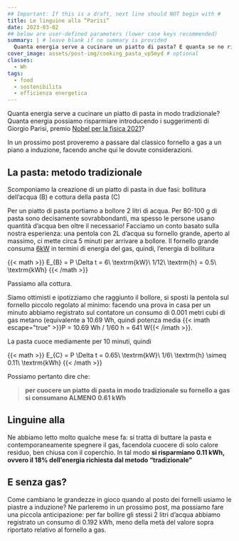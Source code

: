 ```yaml
---
## Important: If this is a draft, next line should NOT begin with #
title: Le linguine alla “Parisi“
date: 2023-03-02
## below are user-defined parameters (lower case keys recommended)
summary: | # leave blank if no summary is provided
  Quanta energia serve a cucinare un piatto di pasta? E quanta se ne risparmia seguendo i suggerimenti del premio Nobel per la Fisica Giorgio Parisi?
cover_image: assets/post-img/cooking_pasta_vp5myd # optional
classes:
  - Wh
tags:
  - food
  - sostenibilita
  - efficienza energetica
---
```


Quanta energia serve a cucinare un piatto di pasta in modo tradizionale? Quanta energia possiamo risparmiare introducendo i suggerimenti di Giorgio Parisi, premio [Nobel per la fisica 2021](https://www.nobelprize.org/prizes/physics/2021/parisi/facts/)?

In un prossimo post proveremo a passare dal classico fornello a gas a un piano a induzione, facendo anche qui le dovute considerazioni.

## La pasta: metodo tradizionale

Scomponiamo la creazione di un piatto di pasta in due fasi: bollitura dell’acqua (B) e cottura della pasta (C)

Per un piatto di pasta portiamo a bollore 2 litri di acqua. Per 80-100 g di pasta sono decisamente sovrabbondanti, ma spesso le persone usano quantità d’acqua ben oltre il necessario!
Facciamo un conto basato sulla nostra esperienza: una pentola con 2L d’acqua su fornello grande, aperto al massimo, ci mette circa 5 minuti per arrivare a bollore. Il fornello grande consuma [6kW](https://en.wikipedia.org/wiki/Gas_stove) in termini di energia del gas, quindi, l’energia di bollitura

{{< math >}}
E_{B} = P \Delta t = 6\ \textrm{kW}\ 1/12\ \textrm{h} = 0.5\ \textrm{kWh}
{{< /math >}}

Passiamo alla cottura.

Siamo ottimisti e ipotizziamo che raggiunto il bollore, si sposti la pentola sul fornello piccolo regolato al minimo: facendo una prova in casa per un minuto abbiamo registrato sul contatore un consumo di 0.001 metri cubi di gas metano (equivalente a 10.69 Wh, quindi potenza media {{< imath escape="true" >}}P = 10.69 Wh / 1/60 h = 641 W{{< /imath >}}. 

La pasta cuoce mediamente per 10 minuti, quindi

{{< math >}}
E_{C} = P \Delta t = 0.65\ \textrm{kW}\ 1/6\ \textrm{h} \simeq 0.11\ \textrm{kWh}
{{< /math >}}

Possiamo pertanto dire che: 
>**per cuocere un piatto di pasta in modo tradizionale su fornello a gas si consumano ALMENO 0.61 kWh**

## Linguine alla

Ne abbiamo letto molto qualche mese fa: si tratta di buttare la pasta e contemporaneamente spegnere il gas, facendola cuocere di solo calore residuo, ben chiusa con il coperchio.
In tal modo **si risparmiano 0.11 kWh, ovvero il 18% dell’energia richiesta dal metodo “tradizionale”**


## E senza gas?

Come cambiano le grandezze in gioco quando al posto dei fornelli usiamo le piastre a induzione? Ne parleremo in un prossimo post, ma possiamo fare una piccola anticipazione: per far bollire gli stessi 2 litri d’acqua abbiamo registrato un consumo di 0.192 kWh, meno della metà del valore sopra riportato relativo al fornello a gas.

<!--
  created 2023-03-02 12:00:17.144801 +0100 CET m=+0.110160376
-->